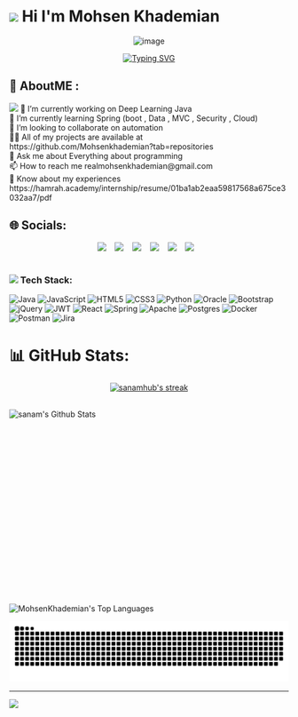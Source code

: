 
#    ![](https://user-images.githubusercontent.com/18350557/176309783-0785949b-9127-417c-8b55-ab5a4333674e.gif)   Hi I'm Mohsen Khademian


<div align="center">
  
![image](https://user-images.githubusercontent.com/31341013/214849505-86f91170-5fd9-461d-977e-61283fc1a10a.png)
  
</div>  


<div align="center">

[![Typing SVG](https://readme-typing-svg.herokuapp.com?size=19&color=0F9DAE&background=FF2C0000&multiline=true&lines=Backend+Developer)](https://git.io/typing-svg)

</div>  
  
## 👦 AboutME :
<img src="https://user-images.githubusercontent.com/73097560/115834477-dbab4500-a447-11eb-908a-139a6edaec5c.gif">
🔭 I’m currently working on Deep Learning Java<br>🌱 I’m currently learning Spring (boot , Data , MVC , Security , Cloud)<br>👯 I’m looking to collaborate on automation<br>👨‍💻 All of my projects are available at https://github.com/Mohsenkhademian?tab=repositories<br>💬 Ask me about Everything about programming<br>📫 How to reach me realmohsenkhademian@gmail.com<br>📄 Know about my experiences https://hamrah.academy/internship/resume/01ba1ab2eaa59817568a675ce3032aa7/pdf


## 🌐 Socials:
<p align="center">
   <a href="mailto:mohsenkhademian18@gmail.com" target="_blank" rel="noopener noreferrer"><img src="https://img.icons8.com/fluency/512/gmail-new.png"  width="50" /></a>
  &nbsp;&nbsp;
  <a href="https://www.linkedin.com/in/MohsenKhademian" target="_blank" rel="noopener noreferrer"><img src="https://img.icons8.com/color/2x/linkedin.png"  width="50" /></a>
  &nbsp;&nbsp;
  <a href="https://t.me/MohsenKhademian" target="_blank" rel="noopener noreferrer"><img src="https://img.icons8.com/fluency/512/telegram-app.png"  width="50" /></a>
  &nbsp;&nbsp;
  <a href="https://www.facebook.com/MohsenKhademian" target="_blank" rel="noopener noreferrer"><img src="https://img.icons8.com/fluency/512/facebook-new.png"  width="50" /></a>
  &nbsp;&nbsp;
  <a href="https://github.com/MohsenKhademian" target="_blank" rel="noopener noreferrer"><img src="https://github.githubassets.com/favicons/favicon.svg"  width="50" /></a>
  &nbsp;&nbsp;
  <a href="https://www.instagram.com/mhn.kdn/" target="_blank" rel="noopener noreferrer"><img src="https://img.icons8.com/fluency/512/instagram-new.png"  width="50" /></a>
  &nbsp;&nbsp;

# <h3><img src="https://user-images.githubusercontent.com/31341013/215384145-99d3ea7f-9fab-4b7e-a476-dbfc533b1412.gif" height="25"/> Tech Stack:
![Java](https://img.shields.io/badge/java-%23ED8B00.svg?style=for-the-badge&logo=java&logoColor=white) ![JavaScript](https://img.shields.io/badge/javascript-%23323330.svg?style=for-the-badge&logo=javascript&logoColor=%23F7DF1E) ![HTML5](https://img.shields.io/badge/html5-%23E34F26.svg?style=for-the-badge&logo=html5&logoColor=white) ![CSS3](https://img.shields.io/badge/css3-%231572B6.svg?style=for-the-badge&logo=css3&logoColor=white) ![Python](https://img.shields.io/badge/python-3670A0?style=for-the-badge&logo=python&logoColor=ffdd54) ![Oracle](https://img.shields.io/badge/Oracle-F80000?style=for-the-badge&logo=oracle&logoColor=white) ![Bootstrap](https://img.shields.io/badge/bootstrap-%23563D7C.svg?style=for-the-badge&logo=bootstrap&logoColor=white) ![jQuery](https://img.shields.io/badge/jquery-%230769AD.svg?style=for-the-badge&logo=jquery&logoColor=white) ![JWT](https://img.shields.io/badge/JWT-black?style=for-the-badge&logo=JSON%20web%20tokens) ![React](https://img.shields.io/badge/react-%2320232a.svg?style=for-the-badge&logo=react&logoColor=%2361DAFB) ![Spring](https://img.shields.io/badge/spring-%236DB33F.svg?style=for-the-badge&logo=spring&logoColor=white) ![Apache](https://img.shields.io/badge/apache-%23D42029.svg?style=for-the-badge&logo=apache&logoColor=white) ![Postgres](https://img.shields.io/badge/postgres-%23316192.svg?style=for-the-badge&logo=postgresql&logoColor=white) ![Docker](https://img.shields.io/badge/docker-%230db7ed.svg?style=for-the-badge&logo=docker&logoColor=white) ![Postman](https://img.shields.io/badge/Postman-FF6C37?style=for-the-badge&logo=postman&logoColor=white) ![Jira](https://img.shields.io/badge/jira-%230A0FFF.svg?style=for-the-badge&logo=jira&logoColor=white)
# 📊 GitHub Stats:
   <!-- beautiful streak -->
<p align="center">
<a href="#go-nowhere">
<img align="center" src="https://github-readme-streak-stats.herokuapp.com/?user=MohsenKhademian&theme=tokyonight&ring=ffa200&fire=15f4ee&currStreakNum=a35eff&currStreakLabel=a35eff&sideLabels=4296f5&sideNums=4296f5&hide_border=true&background=00000000" alt="sanamhub's streak" />
</a>
</p>

<br />
<img align="left" src="https://github-readme-stats.vercel.app/api?username=MohsenKhademian&count_private=true&show_icons=true&theme=merko" alt="sanam's Github Stats" width="60%" height="350px">


<img src="https://github-readme-stats.vercel.app/api/top-langs/?username=MohsenKhademian&count_private=true&show_icons=true&theme=merko" width="30%" height="300px" alt="MohsenKhademian's Top Languages">

<br />


![](https://github.com/Platane/snk/raw/output/github-contribution-grid-snake.svg)


---
[![](https://visitcount.itsvg.in/api?id=MohsenKhademian&icon=0&color=1)](https://visitcount.itsvg.in)

<!-- Proudly created with GPRM ( https://gprm.itsvg.in ) -->
